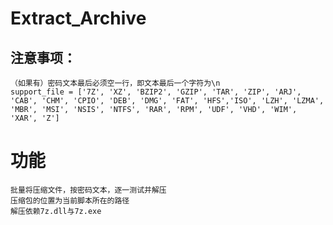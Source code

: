# Extract_Archive
## 注意事项：
    （如果有）密码文本最后必须空一行，即文本最后一个字符为\n
    support_file = ['7Z', 'XZ', 'BZIP2', 'GZIP', 'TAR', 'ZIP', 'ARJ', 'CAB', 'CHM', 'CPIO', 'DEB', 'DMG', 'FAT', 'HFS','ISO', 'LZH', 'LZMA', 'MBR', 'MSI', 'NSIS', 'NTFS', 'RAR', 'RPM', 'UDF', 'VHD', 'WIM', 'XAR', 'Z']

# 功能
    批量将压缩文件，按密码文本，逐一测试并解压
    压缩包的位置为当前脚本所在的路径
    解压依赖7z.dll与7z.exe